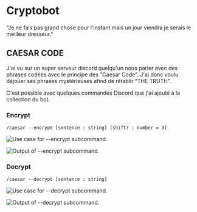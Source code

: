 # Cryptobot
"Je ne fais pas grand chose pour l'instant mais un jour viendra je serais le meilleur dresseur."

## CAESAR CODE
J'ai vu sur un super serveur discord quelqu'un nous parler avec des phrases codées avec le principe des "Caesar Code". J'ai donc voulu déjouer ses
phrases mystérieuses afind de rétablir "THE TRUTH".

C'est possible avec quelques commandes Discord que j'ai ajouté à la collection du bot.

### Encrypt
`/caesar --encrypt [sentence : string] [shift? : number = 3]`

![Use case for --encrypt subcommand.](https://github.com/d1m1d1m/cryptobot-discord/doc/assets/caesar-encrypt-cmd.png?raw=true)

![Output of --encrypt subcommand.](https://github.com/d1m1d1m/cryptobot-discord/doc/assets/caesar-encrypt-output.png?raw=true)

### Decrypt
`/caesar --decrypt [sentence : string]`

![Use case for --decrypt subcommand.](https://github.com/d1m1d1m/cryptobot-discord/doc/assets/caesar-decrypt-cmd.png?raw=true)

![Output of --decrypt subcommand.](https://github.com/d1m1d1m/cryptobot-discord/doc/assets/caesar-decrypt-output.png?raw=true)
